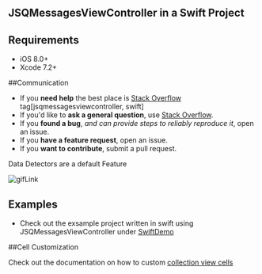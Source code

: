 
## JSQMessagesViewController in a Swift Project

## Requirements

* iOS 8.0+
* Xcode 7.2+


##Communication

- If you **need help** the best place is [Stack Overflow](http://stackoverflow.com/questions/tagged/jsqmessagesViewController) tag[jsqmessagesviewcontroller, swift]
- If you'd like to **ask a general question**, use [Stack Overflow](http://stackoverflow.com/questions/tagged/jsqmessagesViewController).
- If you **found a bug**, _and can provide steps to reliably reproduce it_, open an issue.
- If you **have a feature request**, open an issue.
- If you **want to contribute**, submit a pull request.


Data Detectors are a default Feature

![gifLink](https://github.com/MacMeDan/JSQMessagesViewController/blob/SwiftExampleAndAwesomeDocumentation/SwiftDemo/MacmeSwiftChat/ReadmeAssets/DataDetectors.gif)


## Examples

- Check out the exsample project written in swift using JSQMessagesViewController under [SwiftDemo](https://github.com/MacMeDan/JSQMessagesViewController/tree/SwiftExampleAndAwesomeDocumentation/SwiftDemo/MacmeSwiftChat)


##Cell Customization

Check out the documentation on how to custom [collection view cells](https://github.com/MacMeDan/JSQMessagesViewController/wiki/Swift-Custom-Collection-View-Cells)

